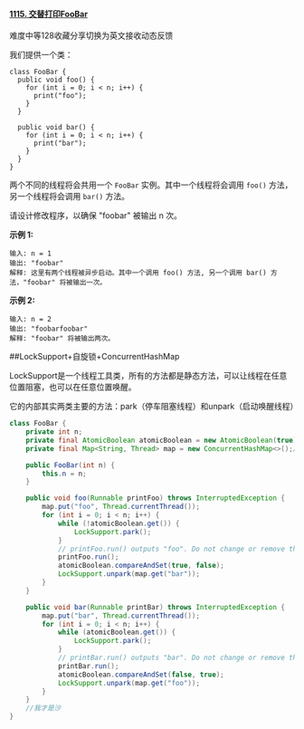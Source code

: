 #### [1115. 交替打印FooBar](https://leetcode-cn.com/problems/print-foobar-alternately/)

难度中等128收藏分享切换为英文接收动态反馈

我们提供一个类：

```
class FooBar {
  public void foo() {
    for (int i = 0; i < n; i++) {
      print("foo");
    }
  }

  public void bar() {
    for (int i = 0; i < n; i++) {
      print("bar");
    }
  }
}
```

两个不同的线程将会共用一个 `FooBar` 实例。其中一个线程将会调用 `foo()` 方法，另一个线程将会调用 `bar()` 方法。

请设计修改程序，以确保 "foobar" 被输出 n 次。

 

**示例 1:**

```
输入: n = 1
输出: "foobar"
解释: 这里有两个线程被异步启动。其中一个调用 foo() 方法, 另一个调用 bar() 方法，"foobar" 将被输出一次。
```

**示例 2:**

```
输入: n = 2
输出: "foobarfoobar"
解释: "foobar" 将被输出两次。
```

##LockSupport+自旋锁+ConcurrentHashMap



LockSupport是一个线程工具类，所有的方法都是静态方法，可以让线程在任意位置阻塞，也可以在任意位置唤醒。

它的内部其实两类主要的方法：park（停车阻塞线程）和unpark（启动唤醒线程）

```java
class FooBar {
    private int n;
    private final AtomicBoolean atomicBoolean = new AtomicBoolean(true);//原子性
    private final Map<String, Thread> map = new ConcurrentHashMap<>();//优化过且线程安全的 HashMap

    public FooBar(int n) {
        this.n = n;
    }

    public void foo(Runnable printFoo) throws InterruptedException {
        map.put("foo", Thread.currentThread());
        for (int i = 0; i < n; i++) {
            while (!atomicBoolean.get()) {
                LockSupport.park();
            }
            // printFoo.run() outputs "foo". Do not change or remove this line.
            printFoo.run();
            atomicBoolean.compareAndSet(true, false);
            LockSupport.unpark(map.get("bar"));
        }
    }

    public void bar(Runnable printBar) throws InterruptedException {
        map.put("bar", Thread.currentThread());
        for (int i = 0; i < n; i++) {
            while (atomicBoolean.get()) {
                LockSupport.park();
            }
            // printBar.run() outputs "bar". Do not change or remove this line.
            printBar.run();
            atomicBoolean.compareAndSet(false, true);
            LockSupport.unpark(map.get("foo"));
        }
    }
    //我才是沙
}
```

